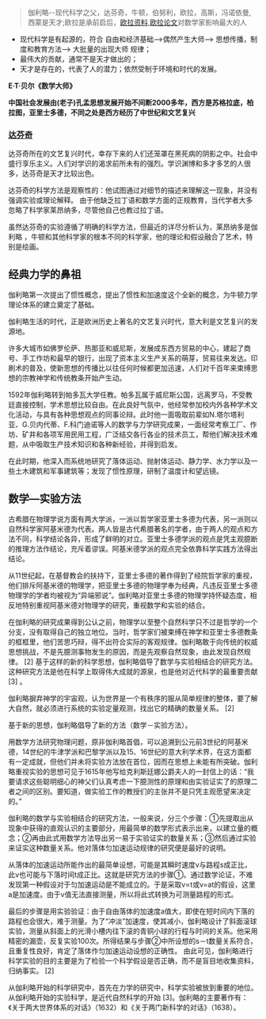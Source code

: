 > 伽利略--现代科学之父，达芬奇，牛顿，伯努利，欧拉，高斯，冯诺依曼,西蒙是天才;欧拉是承前启后，[欧拉资料](http://eulerarchive.maa.org/),[欧拉论文](http://www.17centurymaths.com)对数学家影响最大的人

+ 现代科学是有起源的，符合 自由和经济基础–>偶然产生大师–> 思想传播，制度和教育方法–> 大批量的出现大师 规律；
+ 最伟大的贡献，通常不是天才做出的；
+ 天才是存在的，代表了人的潜力；依然受制于环境和时代的发展。

**E·T·贝尔《数学大师》**

**中国社会发展由(老子)孔孟思想发展开始不间断2000多年，西方是苏格拉底，柏拉图，亚里士多德，不同之处是西方经历了中世纪和文艺复兴**

### [达芬奇](https://en.wikipedia.org/wiki/Leonardo_da_Vinci)

达芬奇所在的文艺复兴时代，幸存下来的人们还笼罩在黑死病的阴影之中。社会中盛行享乐主义。人们对学识的渴求前所未有的强烈。学识渊博和多才多艺的人很多，达芬奇是天才比较出色。

达芬奇的科学方法是观察性的：他试图通过对细节的描述来理解这一现象，并没有强调实验或理论解释。
由于他缺乏拉丁语和数学方面的正规教育，当代学者大多忽略了科学家莱昂纳多，尽管他自己也教过拉丁语。

虽然达芬奇的实验遵循了明确的科学方法，但最近的详尽分析认为，莱昂纳多是伽利略 ，牛顿和其他科学家的根本不同的科学家，他的理论和假设融合了艺术，特别是绘画。


## 经典力学的鼻祖

伽利略第一次提出了惯性概念，提出了惯性和加速度这个全新的概念，为牛顿力学理论体系的建立奠定了基础。


伽利略生活的时代，正是欧洲历史上著名的文艺复兴时代，意大利是文艺复兴的发源地。


许多大城市如佛罗伦萨、热那亚和威尼斯，发展成东西方贸易的中心，建起了商号、手工作坊和最早的银行，出现了资本主义生产关系的萌芽，贸易往来发达。印刷术的普及，使新思想的传播比以往任何时候都更加迅速，人们对千百年来束缚思想的宗教神学和传统教条开始产生动。

1592年伽利略转到帕多瓦大学任教。帕多瓦属于威尼斯公国，远离罗马，不受教廷直接控制，学术思想比较自由。在此良好气氛中，他经常参加校内外各种学术文化活动，与具有各种思想观点的同事论辩。此时他一面吸取前辈如N.塔尔塔利亚、G.贝内代蒂、F.科门迪诺等人的数学与力学研究成果，一面经常考察工厂、作坊、矿井和各项军用民用工程，广泛结交各行各业的技术员工，帮他们解决技术难题，从中吸取生产技术知识和各种新经验，并得到启发。

在此时期，他深入而系统地研究了落体运动、抛射体运动、静力学、水力学以及一些土木建筑和军事建筑等；发现了惯性原理，研制了温度计和望远镜。



## 数学—实验方法

古希腊在物理学说方面有两大学派，一派以哲学家亚里士多德为代表，另一派则以自然科学家阿基米德为代表。两人皆是古代希腊著名的学者，由于两人的观点和方法不同，科学结论各异，形成了鲜明的对立。亚里士多德学派的观点是凭主观臆断的推理方法作结论，充斥着谬误。阿基米德学派的观点完全依靠科学实践方法得出结论。


从11世纪起，在基督教会的扶持下，亚里士多德的著作得到了经院哲学家的重视，他们排斥阿基米德的物理学，把亚里士多德的物理学奉为经典，凡违反亚里士多德物理学的学者均被视为“异端邪说”。伽利略对亚里士多德的物理学持怀疑态度，相反地特别重视阿基米德对物理学的研究，重视数学和实验的结合。


在伽利略的研究成果得到公认之前，物理学以至整个自然科学只不过是哲学的一个分支，没有取得自己的独立地位。当时，哲学家们被束缚在神学和亚里士多德教条的框框里，他们苦思巧辩，得不出符合实际的客观规律。伽利略敢于向传统的权威思想挑战，不是先臆测事物发生的原因，而是先观察自然现象，由此发现自然规律。 [2]  基于这样的新的科学思想，伽利略倡导了数学与实验相结合的研究方法。这种研究方法是他在科学上取得伟大成就的源泉，也是他对近代科学的最重要贡献 [3]  。


伽利略摒弃神学的宇宙观，认为世界是一个有秩序的服从简单规律的整体，要了解大自然，就必须进行系统的实验定量观测，找出它的精确的数量关系。 [2]


基于新的思想，伽利略倡导了新的方法（数学－实验方法）。

用数学方法研究物理问题，原非伽利略首倡，可以追溯到公元前3世纪的阿基米德，14世纪的牛津学派和巴黎学派以及15、16世纪的意大利学术界，在这方面都有一定成就，但他们并未将实验方法放在首位，因而在思想上未能有所突破。伽利略重视实验的思想可见于1615年他写给克利斯廷娜公爵夫人的一封信上的话：“我要请求这些聪明细心的神父们认真考虑一下臆测性的原理和由实验证实了的原理二者之间的区别。要知道，做实验工作的教授们的主张并不是只凭主观愿望来决定的。”


伽利略的数学与实验相结合的研究方法，一般来说，分三个步骤：①先提取出从现象中获得的直观认识的主要部分，用最简单的数学形式表示出来，以建立量的概念；②再由此式用数学方法导出另一易于实验证实的数量关系；③然后通过实验来证实这种数量关系。他对落体匀加速运动规律的研究便是最好的说明。


从落体的加速运动所能作出的最简单设想，可能是其瞬时速度v与路程s成正比，此v也可能与下落时间t成正比。这就是研究方法的步骤①。通过数学论证，不难发现第一种假设对于匀加速运动是不能成立的。于是采取v∝t或v=at的假设，这里a是加速度。由于v值无法直接测量，所以将此式转换为可测量路程的形式。


最后的步骤是用实验验证：由于自由落体的加速度a值大，即使在短时间内下落的路程也会很大，难于测量。为了“冲淡”加速度，使其减小，伽利略设计了斜面滚球实验，测量从斜面上的光滑小槽内往下滚的青铜小球的行程与时间的关系。他采用精密的漏壶，反复实验100次。所得结果与步骤②中所设想的s－t数量关系符合，且重复性良好，肯定了落体作匀加速运动设想的正确性。
由此可见，伽利略进行科学实验的目的主要是为了检验一个科学假设是否正确，而不是盲目地收集资料，归纳事实。 [2]

从伽利略开始的科学研究中，首先在力学的研究中，科学实验被放到重要的地位。从伽利略开始的实验科学，是近代自然科学的开始 [3]。伽利略的主要著作有：《关于两大世界体系的对话》（1632）和《关于两门新科学的对话》（1638）。
